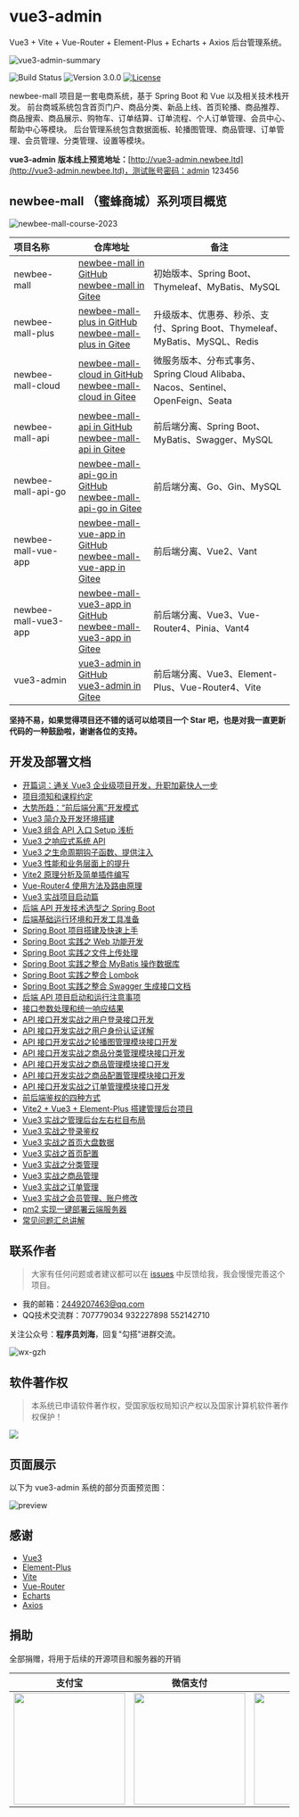 # vue3-admin

Vue3 + Vite + Vue-Router + Element-Plus + Echarts + Axios 后台管理系统。

![vue3-admin-summary](https://13-doc.oss-cn-beijing.aliyuncs.com/images/2022/03/vue3-admin-summary.png)

![Build Status](https://img.shields.io/badge/build-passing-green.svg)
![Version 3.0.0](https://img.shields.io/badge/version-3.0.0-yellow.svg)
[![License](https://img.shields.io/badge/license-GPL3.0-blue.svg)](https://github.com/newbee-ltd/newbee-mall-vue3-app/blob/master/LICENSE)

newbee-mall 项目是一套电商系统，基于 Spring Boot 和 Vue 以及相关技术栈开发。 前台商城系统包含首页门户、商品分类、新品上线、首页轮播、商品推荐、商品搜索、商品展示、购物车、订单结算、订单流程、个人订单管理、会员中心、帮助中心等模块。 后台管理系统包含数据面板、轮播图管理、商品管理、订单管理、会员管理、分类管理、设置等模块。

**vue3-admin** **版本线上预览地址：**[http://vue3-admin.newbee.ltd](http://vue3-admin.newbee.ltd)，测试账号密码：admin 123456

## newbee-mall （蜜蜂商城）系列项目概览

![newbee-mall-course-2023](https://github.com/newbee-ltd/newbee-mall-cloud/raw/main/static-files/newbee-mall-course-2023.png)

| 项目名称             | 仓库地址                                                     | 备注                                                         |
| :------------------- | ------------------------------------------------------------ | ------------------------------------------------------------ |
| newbee-mall          | [newbee-mall in GitHub](https://github.com/newbee-ltd/newbee-mall)<br>[newbee-mall in Gitee](https://gitee.com/newbee-ltd/newbee-mall) | 初始版本、Spring Boot、Thymeleaf、MyBatis、MySQL             |
| newbee-mall-plus     | [newbee-mall-plus in GitHub](https://github.com/newbee-ltd/newbee-mall-plus)<br/>[newbee-mall-plus in Gitee](https://gitee.com/newbee-ltd/newbee-mall-plus) | 升级版本、优惠券、秒杀、支付、Spring Boot、Thymeleaf、MyBatis、MySQL、Redis |
| newbee-mall-cloud    | [newbee-mall-cloud in GitHub](https://github.com/newbee-ltd/newbee-mall-cloud)<br/>[newbee-mall-cloud in Gitee](https://gitee.com/newbee-ltd/newbee-mall-cloud) | 微服务版本、分布式事务、Spring Cloud Alibaba、Nacos、Sentinel、OpenFeign、Seata |
| newbee-mall-api      | [newbee-mall-api in GitHub](https://github.com/newbee-ltd/newbee-mall-api)<br/>[newbee-mall-api in Gitee](https://gitee.com/newbee-ltd/newbee-mall-api) | 前后端分离、Spring Boot、MyBatis、Swagger、MySQL             |
| newbee-mall-api-go   | [newbee-mall-api-go in GitHub](https://github.com/newbee-ltd/newbee-mall-api-go)<br/>[newbee-mall-api-go in Gitee](https://gitee.com/newbee-ltd/newbee-mall-api-go) | 前后端分离、Go、Gin、MySQL                                   |
| newbee-mall-vue-app  | [newbee-mall-vue-app in GitHub](https://github.com/newbee-ltd/newbee-mall-vue-app)<br/>[newbee-mall-vue-app in Gitee](https://gitee.com/newbee-ltd/newbee-mall-vue-app) | 前后端分离、Vue2、Vant                                       |
| newbee-mall-vue3-app | [newbee-mall-vue3-app in GitHub](https://github.com/newbee-ltd/newbee-mall-vue3-app)<br/>[newbee-mall-vue3-app in Gitee](https://gitee.com/newbee-ltd/newbee-mall-vue3-app) | 前后端分离、Vue3、Vue-Router4、Pinia、Vant4                  |
| vue3-admin           | [vue3-admin in GitHub](https://github.com/newbee-ltd/vue3-admin)<br/>[vue3-admin in Gitee](https://gitee.com/newbee-ltd/vue3-admin) | 前后端分离、Vue3、Element-Plus、Vue-Router4、Vite            |

**坚持不易，如果觉得项目还不错的话可以给项目一个 Star 吧，也是对我一直更新代码的一种鼓励啦，谢谢各位的支持。**

## 开发及部署文档

- [开篇词：通关 Vue3 企业级项目开发，升职加薪快人一步](https://juejin.cn/book/6933939264455442444)
- [项目须知和课程约定](https://juejin.cn/book/6933939264455442444)
- [大势所趋：“前后端分离”开发模式](https://juejin.cn/book/6933939264455442444)
- [Vue3 简介及开发环境搭建](https://juejin.cn/book/6933939264455442444)
- [Vue3 组合 API 入口 Setup 浅析](https://juejin.cn/book/6933939264455442444)
- [Vue3 之响应式系统 API](https://juejin.cn/book/6933939264455442444)
- [Vue3 之生命周期钩子函数、提供注入](https://juejin.cn/book/6933939264455442444)
- [Vue3 性能和业务层面上的提升](https://juejin.cn/book/6933939264455442444)
- [Vite2 原理分析及简单插件编写](https://juejin.cn/book/6933939264455442444)
- [Vue-Router4 使用方法及路由原理](https://juejin.cn/book/6933939264455442444)
- [Vue3 实战项目启动篇](https://juejin.cn/book/6933939264455442444)
- [后端 API 开发技术选型之 Spring Boot](https://juejin.cn/book/6933939264455442444)
- [后端基础运行环境和开发工具准备](https://juejin.cn/book/6933939264455442444)
- [Spring Boot 项目搭建及快速上手](https://juejin.cn/book/6933939264455442444)
- [Spring Boot 实践之 Web 功能开发](https://juejin.cn/book/6933939264455442444)
- [Spring Boot 实践之文件上传处理](https://juejin.cn/book/6933939264455442444)
- [Spring Boot 实践之整合 MyBatis 操作数据库](https://juejin.cn/book/6933939264455442444)
- [Spring Boot 实践之整合 Lombok](https://juejin.cn/book/6933939264455442444)
- [Spring Boot 实践之整合 Swagger 生成接口文档](https://juejin.cn/book/6933939264455442444)
- [后端 API 项目启动和运行注意事项](https://juejin.cn/book/6933939264455442444)
- [接口参数处理和统一响应结果](https://juejin.cn/book/6933939264455442444)
- [API 接口开发实战之用户登录接口开发](https://juejin.cn/book/6933939264455442444)
- [API 接口开发实战之用户身份认证详解](https://juejin.cn/book/6933939264455442444)
- [API 接口开发实战之轮播图管理模块接口开发](https://juejin.cn/book/6933939264455442444)
- [API 接口开发实战之商品分类管理模块接口开发](https://juejin.cn/book/6933939264455442444)
- [API 接口开发实战之商品管理模块接口开发](https://juejin.cn/book/6933939264455442444)
- [API 接口开发实战之商品配置管理模块接口开发](https://juejin.cn/book/6933939264455442444)
- [API 接口开发实战之订单管理模块接口开发](https://juejin.cn/book/6933939264455442444)
- [前后端鉴权的四种方式](https://juejin.cn/book/6933939264455442444)
- [Vite2 + Vue3 + Element-Plus 搭建管理后台项目](https://juejin.cn/book/6933939264455442444)
- [Vue3 实战之管理后台左右栏目布局](https://juejin.cn/book/6933939264455442444)
- [Vue3 实战之登录鉴权](https://juejin.cn/book/6933939264455442444)
- [Vue3 实战之首页大盘数据](https://juejin.cn/book/6933939264455442444)
- [Vue3 实战之首页配置](https://juejin.cn/book/6933939264455442444)
- [Vue3 实战之分类管理](https://juejin.cn/book/6933939264455442444)
- [Vue3 实战之商品管理](https://juejin.cn/book/6933939264455442444)
- [Vue3 实战之订单管理](https://juejin.cn/book/6933939264455442444)
- [Vue3 实战之会员管理、账户修改](https://juejin.cn/book/6933939264455442444)
- [pm2 实现一键部署云端服务器](https://juejin.cn/book/6933939264455442444)
- [常见问题汇总讲解](https://juejin.cn/book/6933939264455442444)

## 联系作者

> 大家有任何问题或者建议都可以在 [issues](https://github.com/newbee-ltd/vue3-admin/issues) 中反馈给我，我会慢慢完善这个项目。

- 我的邮箱：2449207463@qq.com
- QQ技术交流群：707779034 932227898 552142710

关注公众号：**程序员刘海**，回复"勾搭"进群交流。

![wx-gzh](https://newbee-mall.oss-cn-beijing.aliyuncs.com/wx-gzh/%E7%A8%8B%E5%BA%8F%E5%91%98%E5%8D%81%E4%B8%89-%E5%85%AC%E4%BC%97%E5%8F%B7.png)

## 软件著作权

>本系统已申请软件著作权，受国家版权局知识产权以及国家计算机软件著作权保护！

![](https://newbee-mall.oss-cn-beijing.aliyuncs.com/poster/store/newbee-mall-copyright.png)

## 页面展示

以下为 vue3-admin 系统的部分页面预览图：

![preview](https://user-images.githubusercontent.com/10935614/111867147-251df580-89ad-11eb-924f-6140b70a2cc0.png)

## 感谢

- [Vue3](https://vue3js.cn/docs/zh/)
- [Element-Plus](https://element-plus.gitee.io/#/zh-CN)
- [Vite](https://cn.vitejs.dev/)
- [Vue-Router](https://next.router.vuejs.org/zh/index.html)
- [Echarts](https://echarts.apache.org/zh/index.html)
- [Axios](http://www.axios-js.com/)

## 捐助

全部捐赠，将用于后续的开源项目和服务器的开销

| 支付宝 | 微信支付 | QQ钱包 | 
| :------: | :------: |  :------: | 
| <img width="200" height="200"  src="https://s.yezgea02.com/1617009373128/4771617009362_.pic.jpg"> | <img width="200" height="200" src="https://s.yezgea02.com/1617009369561/4761617009362_.pic.jpg"> | <img width="200" height="200" src="https://s.yezgea02.com/1617009376339/4781617009362_.pic.jpg"> | 
